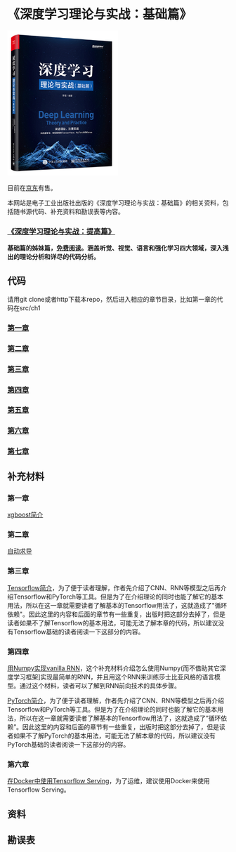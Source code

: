 # 《深度学习理论与实战：基础篇》

<img src="1.jpg" alt="drawing" width="50%"/>

目前在[京东](https://item.jd.com/12543405.html)有售。

本网站是电子工业出版社出版的《深度学习理论与实战：基础篇》的相关资料，包括随书源代码、补充资料和勘误表等内容。
### [《深度学习理论与实战：提高篇》](https://fancyerii.github.io/2019/03/14/dl-book/)

**基础篇的姊妹篇，[免费阅读](https://fancyerii.github.io/2019/03/14/dl-book/)。涵盖听觉、视觉、语言和强化学习四大领域，深入浅出的理论分析和详尽的代码分析。**

## 代码

请用git clone或者http下载本repo，然后进入相应的章节目录，比如第一章的代码在src/ch1

### [第一章](src/ch1)
### [第二章](src/ch2)
### [第三章](src/ch3)
### [第四章](src/ch4)
### [第五章](src/ch5)
### [第六章](src/ch6)
### [第七章](src/ch7)

## 补充材料
### 第一章
[xgboost简介](https://fancyerii.github.io/books/xgboost)
### 第二章
[自动求导](https://fancyerii.github.io/books/autodiff/)

### 第三章
[Tensorflow简介](https://fancyerii.github.io/books/tf-for-cnn)，为了便于读者理解，作者先介绍了CNN、RNN等模型之后再介绍Tensorflow和PyTorch等工具。但是为了在介绍理论的同时也能了解它的基本用法，所以在这一章就需要读者了解基本的Tensorflow用法了，这就造成了"循环依赖"。因此这里的内容和后面的章节有一些重复，出版时把这部分去掉了，但是读者如果不了解Tensorflow的基本用法，可能无法了解本章的代码，所以建议没有Tensorflow基础的读者阅读一下这部分的内容。


### 第四章

[用Numpy实现vanilla RNN](https://fancyerii.github.io/books/rnn-codes/)，这个补充材料介绍怎么使用Numpy(而不借助其它深度学习框架]实现最简单的RNN，并且用这个RNN来训练莎士比亚风格的语言模型。通过这个材料，读者可以了解到RNN前向技术的具体步骤。

[PyTorch简介](https://fancyerii.github.io/books/pytorch-for-rnn/)，为了便于读者理解，作者先介绍了CNN、RNN等模型之后再介绍Tensorflow和PyTorch等工具。但是为了在介绍理论的同时也能了解它的基本用法，所以在这一章就需要读者了解基本的Tensorflow用法了，这就造成了”循环依赖”。因此这里的内容和后面的章节有一些重复，出版时把这部分去掉了，但是读者如果不了解PyTorch的基本用法，可能无法了解本章的代码，所以建议没有PyTorch基础的读者阅读一下这部分的内容。

### 第六章

[在Docker中使用Tensorflow Serving](https://fancyerii.github.io/books/tfserving-docker/)，为了运维，建议使用Docker来使用Tensorflow Serving。

## 资料



## 勘误表
